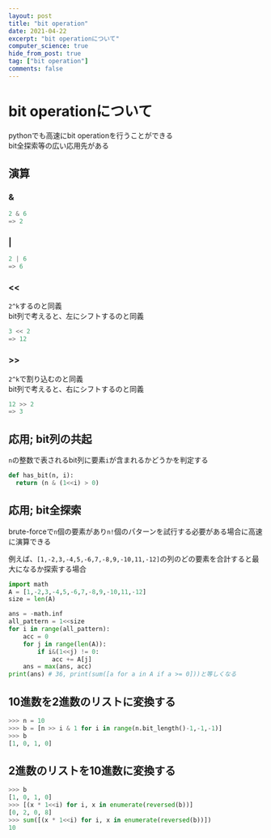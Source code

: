 ```yaml
---
layout: post
title: "bit operation"
date: 2021-04-22
excerpt: "bit operationについて"
computer_science: true
hide_from_post: true
tag: ["bit operation"]
comments: false
---
```


# bit operationについて
pythonでも高速にbit operationを行うことができる  
bit全探索等の広い応用先がある  

## 演算

### &

```python
2 & 6 
=> 2
```

### | 

```python
2 | 6
=> 6
```

### <<

`2^k`するのと同義  
bit列で考えると、左にシフトするのと同義  

```python
3 << 2
=> 12
```

### >>

`2^k`で割り込むのと同義  
bit列で考えると、右にシフトするのと同義  

```python
12 >> 2
=> 3
```

## 応用; bit列の共起

`n`の整数で表されるbit列に要素`i`が含まれるかどうかを判定する

```python
def has_bit(n, i):
  return (n & (1<<i) > 0)
```

## 応用; bit全探索

brute-forceで`n`個の要素があり`n!`個のパターンを試行する必要がある場合に高速に演算できる  

例えば、`[1,-2,3,-4,5,-6,7,-8,9,-10,11,-12]`の列のどの要素を合計すると最大になるか探索する場合  

```python
import math
A = [1,-2,3,-4,5,-6,7,-8,9,-10,11,-12]
size = len(A)

ans = -math.inf
all_pattern = 1<<size
for i in range(all_pattern):
    acc = 0
    for j in range(len(A)):
        if i&(1<<j) != 0:
            acc += A[j]
    ans = max(ans, acc)
print(ans) # 36, print(sum([a for a in A if a >= 0]))と等しくなる
```

## 10進数を2進数のリストに変換する

```python
>>> n = 10
>>> b = [n >> i & 1 for i in range(n.bit_length()-1,-1,-1)]
>>> b
[1, 0, 1, 0]
```

## 2進数のリストを10進数に変換する

```python
>>> b
[1, 0, 1, 0]
>>> [(x * 1<<i) for i, x in enumerate(reversed(b))]
[0, 2, 0, 8]
>>> sum([(x * 1<<i) for i, x in enumerate(reversed(b))])
10
```
